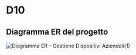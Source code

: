 # D10 
## Diagramma ER del progetto
![Diagramma ER - Gestione Dispositivi Aziendali(1)](https://github.com/Nestor162/U5-D10-Weekly-Homework-Gestione-dispositivi-aziendali/assets/113930607/91ec6721-cfec-47c1-9edf-4759582e6ea5)
